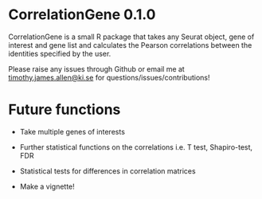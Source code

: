 # CorrelationGene 0.1.0

CorrelationGene is a small R package that takes any Seurat object, gene of interest and gene list and calculates the Pearson correlations between the identities specified by the user. 

Please raise any issues through Github or email me at timothy.james.allen@ki.se for questions/issues/contributions! 

# Future functions

* Take multiple genes of interests

* Further statistical functions on the correlations i.e. T test, Shapiro-test, FDR

* Statistical tests for differences in correlation matrices

* Make a vignette!
